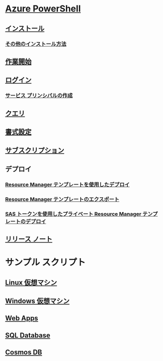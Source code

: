 # [Azure PowerShell](../overview.md)
## [インストール](../install-azurerm-ps.md)
### [その他のインストール方法](../other-install.md)
## [作業開始](../get-started-azureps.md)
## [ログイン](../authenticate-azureps.md)
### [サービス プリンシパルの作成](../create-azure-service-principal-azureps.md)
## [クエリ](../queries-azureps.md)
## [書式設定](../formatting-output.md)
## [サブスクリプション](../manage-subscriptions-azureps.md)

## デプロイ
### [Resource Manager テンプレートを使用したデプロイ](https://docs.microsoft.com/en-us/azure/azure-resource-manager/resource-group-template-deploy)
### [Resource Manager テンプレートのエクスポート](https://docs.microsoft.com/en-us/azure/azure-resource-manager/resource-manager-export-template-powershell)
### [SAS トークンを使用したプライベート Resource Manager テンプレートのデプロイ](https://docs.microsoft.com/en-us/azure/azure-resource-manager/resource-manager-powershell-sas-token)

## [リリース ノート](release-notes-azureps.md)

# サンプル スクリプト
## [Linux 仮想マシン](https://docs.microsoft.com/en-us/azure/virtual-machines/linux/powershell-samples?toc=%2fpowershell%2fmodule%2ftoc.json)
## [Windows 仮想マシン](https://docs.microsoft.com/en-us/azure/virtual-machines/windows/powershell-samples?toc=%2fpowershell%2fmodule%2ftoc.json)
## [Web Apps](https://docs.microsoft.com/azure/app-service-web/app-service-powershell-samples?toc=%2fpowershell%2fmodule%2ftoc.json)
## [SQL Database](https://docs.microsoft.com/azure/sql-database/sql-database-powershell-samples?toc=%2fpowershell%2fmodule%2ftoc.json)
## [Cosmos DB](https://docs.microsoft.com/azure/cosmos-db/powershell-samples?toc=%2fpowershell%2fmodules%2ftoc.json)
